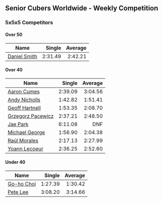 ## Senior Cubers Worldwide - Weekly Competition
### 5x5x5 Competitors

#### Over 50

| Name | Single | Average |
| -- | --: | --: |
| [Daniel Smith](../persons/daniel_smith.md) | 2:31.49 | 2:42.21 |

#### Over 40

| Name | Single | Average |
| -- | --: | --: |
| [Aaron Cumes](../persons/aaron_cumes.md) | 2:39.09 | 3:04.56 |
| [Andy Nicholls](../persons/andy_nicholls.md) | 1:42.82 | 1:51.41 |
| [Geoff Hartnell](../persons/geoff_hartnell.md) | 1:53.35 | 2:08.70 |
| [Grzegorz Pacewicz](../persons/grzegorz_pacewicz.md) | 2:37.21 | 2:48.50 |
| [Jae Park](../persons/jae_park.md) | 6:11.08 | DNF |
| [Michael George](../persons/michael_george.md) | 1:56.90 | 2:04.38 |
| [Raúl Morales](../persons/raul_morales.md) | 2:17.13 | 2:27.99 |
| [Yoann Lecoeur](../persons/yoann_lecoeur.md) | 2:36.25 | 2:52.60 |

#### Under 40

| Name | Single | Average |
| -- | --: | --: |
| [Go-ho Choi](../persons/go-ho_choi.md) | 1:27.39 | 1:30.42 |
| [Pete Lee](../persons/pete_lee.md) | 3:08.20 | 3:14.66 |


<!-- Global site tag (gtag.js) - Google Analytics -->
<script async src="https://www.googletagmanager.com/gtag/js?id=UA-86348435-3"></script>
<script>window.dataLayer = window.dataLayer || []; function gtag() {dataLayer.push(arguments);} gtag('js', new Date()); gtag('config', 'UA-86348435-3');</script>
